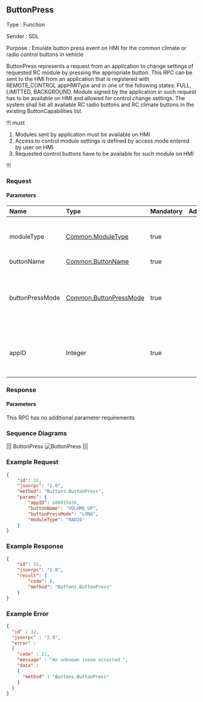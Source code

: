 ## ButtonPress

Type
: Function

Sender
: SDL

Purpose
: Emulate button press event on HMI for the common climate or radio control buttons in vehicle

ButtonPress represents a request from an application to change settings of requested RC module by pressing the appropriate button.
This RPC can be sent to the HMI from an application that is registered with REMOTE_CONTROL appHMIType and in one of the following states: FULL, LIMITTED, BACKGROUND.
Module signed by the application in such request has to be available on HMI and allowed for control change settings.
The system shall list all available RC radio buttons and RC climate buttons in the existing ButtonCapabilities list.

!!! must

  1. Modules sent by application must be available on HMI
  2. Access to control module settings is defined by access mode entered by user on HMI
  3. Requested control buttons have to be available for such module on HMI


!!!

### Request

#### Parameters

|Name|Type|Mandatory|Additional|Description|
|:---|:----------|:---|:---------|:---------|
|moduleType|[Common.ModuleType](../../common/enums/#moduletype)|true| |The module where the button should be pressed|
|buttonName|[Common.ButtonName](../../common/enums/#buttonname)|true| | |
|buttonPressMode|[Common.ButtonPressMode](../../common/enums/#buttonpressmode)|true| |Indicates whether this is a LONG or SHORT button press event.|
|appID|Integer|true| |Internal SDL-assigned ID of the related application|



### Response

#### Parameters

This RPC has no additional parameter requirements

### Sequence Diagrams

|||
ButtonPress
![ButtonPress](assets/ButtonPress.png)
|||

### Example Request

```json
{
    "id": 32,
    "jsonrpc": "2.0",
    "method": "Buttons.ButtonPress",
    "params": {
        "appID": 680015438,
        "buttonName": "VOLUME_UP",
        "buttonPressMode": "LONG",
        "moduleType": "RADIO"
    }
}
```
### Example Response

```json
{
    "id": 32,
    "jsonrpc": "2.0",
    "result": {
        "code": 0,
        "method": "Buttons.ButtonPress"
    }
}
```

### Example Error

```json
{
  "id" : 32,
  "jsonrpc" : "2.0",
  "error" :
  {
    "code" : 22,
    "message" : "An unknown issue occurred ",
    "data" :
    {
      "method" : "Buttons.ButtonPress"
    }
  }
}
```
